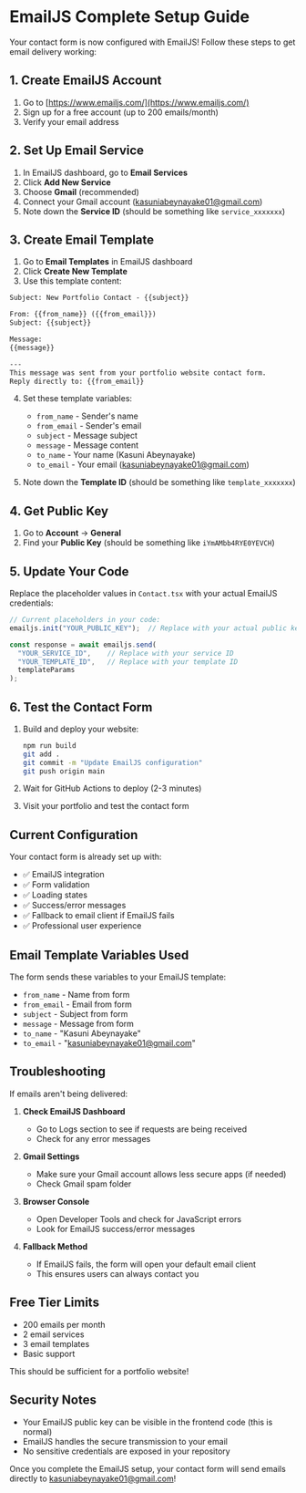 # EmailJS Complete Setup Guide

Your contact form is now configured with EmailJS! Follow these steps to get email delivery working:

## 1. Create EmailJS Account
1. Go to [https://www.emailjs.com/](https://www.emailjs.com/)
2. Sign up for a free account (up to 200 emails/month)
3. Verify your email address

## 2. Set Up Email Service
1. In EmailJS dashboard, go to **Email Services**
2. Click **Add New Service**
3. Choose **Gmail** (recommended)
4. Connect your Gmail account (kasuniabeynayake01@gmail.com)
5. Note down the **Service ID** (should be something like `service_xxxxxxx`)

## 3. Create Email Template
1. Go to **Email Templates** in EmailJS dashboard
2. Click **Create New Template**
3. Use this template content:

```html
Subject: New Portfolio Contact - {{subject}}

From: {{from_name}} ({{from_email}})
Subject: {{subject}}

Message:
{{message}}

---
This message was sent from your portfolio website contact form.
Reply directly to: {{from_email}}
```

4. Set these template variables:
   - `from_name` - Sender's name
   - `from_email` - Sender's email
   - `subject` - Message subject
   - `message` - Message content
   - `to_name` - Your name (Kasuni Abeynayake)
   - `to_email` - Your email (kasuniabeynayake01@gmail.com)

5. Note down the **Template ID** (should be something like `template_xxxxxxx`)

## 4. Get Public Key
1. Go to **Account** → **General**
2. Find your **Public Key** (should be something like `iYmAMbb4RYE0YEVCH`)

## 5. Update Your Code
Replace the placeholder values in `Contact.tsx` with your actual EmailJS credentials:

```typescript
// Current placeholders in your code:
emailjs.init("YOUR_PUBLIC_KEY");  // Replace with your actual public key

const response = await emailjs.send(
  "YOUR_SERVICE_ID",    // Replace with your service ID
  "YOUR_TEMPLATE_ID",   // Replace with your template ID
  templateParams
);
```

## 6. Test the Contact Form
1. Build and deploy your website:
   ```bash
   npm run build
   git add .
   git commit -m "Update EmailJS configuration"
   git push origin main
   ```

2. Wait for GitHub Actions to deploy (2-3 minutes)

3. Visit your portfolio and test the contact form

## Current Configuration
Your contact form is already set up with:
- ✅ EmailJS integration
- ✅ Form validation
- ✅ Loading states
- ✅ Success/error messages
- ✅ Fallback to email client if EmailJS fails
- ✅ Professional user experience

## Email Template Variables Used
The form sends these variables to your EmailJS template:
- `from_name` - Name from form
- `from_email` - Email from form  
- `subject` - Subject from form
- `message` - Message from form
- `to_name` - "Kasuni Abeynayake"
- `to_email` - "kasuniabeynayake01@gmail.com"

## Troubleshooting
If emails aren't being delivered:

1. **Check EmailJS Dashboard**
   - Go to Logs section to see if requests are being received
   - Check for any error messages

2. **Gmail Settings**
   - Make sure your Gmail account allows less secure apps (if needed)
   - Check Gmail spam folder

3. **Browser Console**
   - Open Developer Tools and check for JavaScript errors
   - Look for EmailJS success/error messages

4. **Fallback Method**
   - If EmailJS fails, the form will open your default email client
   - This ensures users can always contact you

## Free Tier Limits
- 200 emails per month
- 2 email services
- 3 email templates
- Basic support

This should be sufficient for a portfolio website!

## Security Notes
- Your EmailJS public key can be visible in the frontend code (this is normal)
- EmailJS handles the secure transmission to your email
- No sensitive credentials are exposed in your repository

Once you complete the EmailJS setup, your contact form will send emails directly to kasuniabeynayake01@gmail.com!
